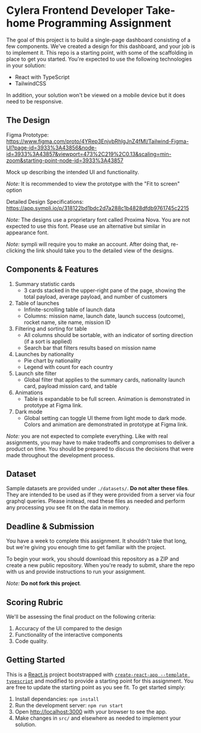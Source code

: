 # Cylera Frontend Developer Take-home Programming Assignment

The goal of this project is to build a single-page dashboard consisting of a few components. We've created a design for this dashboard, and your job is to implement it. This repo is a starting point, with some of the scaffolding in place to get you started. You're expected to use the following technologies in your solution:

- React with TypeScript
- TailwindCSS

In addition, your solution won't be viewed on a mobile device but it does need to be responsive.

## The Design

Figma Prototype: https://www.figma.com/proto/4YRep3EnjvbRhlgJnZ4fMl/Tailwind-Figma-UI?page-id=3933%3A43856&node-id=3933%3A43857&viewport=473%2C219%2C0.13&scaling=min-zoom&starting-point-node-id=3933%3A43857

Mock up describing the intended UI and functionality.

_Note:_ It is recommended to view the prototype with the "Fit to screen" option

Detailed Design Specifications: https://app.sympli.io/p/318122bd1bdc2d7a288c1b4828dfdb9761745c2215

_Note:_ The designs use a proprietary font called Proxima Nova. You are not expected to use this font. Please use an alternative but similar in appearance font.

_Note:_ sympli will require you to make an account. After doing that, re-clicking the link should take you to the detailed view of the designs.

## Components & Features

1. Summary statistic cards
   - 3 cards stacked in the upper-right pane of the page, showing the total payload, average payload, and number of customers
2. Table of launches
   - Infinite-scrolling table of launch data
   - Columns: mission name, launch date, launch success (outcome), rocket name, site name, mission ID
3. Filtering and sorting for table
   - All columns should be sortable, with an indicator of sorting direction (if a sort is applied)
   - Search bar that filters results based on mission name
4. Launches by nationality
   - Pie chart by nationality
   - Legend with count for each country
5. Launch site filter
   - Global filter that applies to the summary cards, nationality launch card, payload mission card, and table
6. Animations
   - Table is expandable to be full screen. Animation is demonstrated in prototype at Figma link.
7. Dark mode
   - Global setting can toggle UI theme from light mode to dark mode. Colors and animation are demonstrated in prototype at Figma link.

_Note:_ you are not expected to complete everything. Like with real assignments, you may have to make tradeoffs and compromises to deliver a product on time. You should be prepared to discuss the decisions that were made throughout the development process.

## Dataset

Sample datasets are provided under `./datasets/`. **Do not alter these files**. They are intended to be used as if they were provided from a server via four graphql queries. Please instead, read these files as needed and perform any processing you see fit on the data in memory.

## Deadline & Submission

You have a week to complete this assignment. It shouldn't take that long, but we're giving you enough time to get familiar with the project.

To begin your work, you should download this repository as a ZIP and create a new public repository. When you're ready to submit, share the repo with us and provide instructions to run your assignment.

_Note:_ **Do not fork this project**.

## Scoring Rubric

We'll be assessing the final product on the following criteria:

1. Accuracy of the UI compared to the design
2. Functionality of the interactive components
3. Code quality.

## Getting Started

This is a [React.js](https://reactjs.org) project bootstrapped with [`create-react-app --template typescript`](https://create-react-app.dev/docs/adding-typescript/) and modified to provide a starting point for this assignment. You are free to update the starting point as you see fit. To get started simply:

1. Install dependancies: `npm install`
2. Run the development server: `npm run start`
3. Open [http://localhost:3000](http://localhost:3000) with your browser to see the app.
4. Make changes in `src/` and elsewhere as needed to implement your solution.
